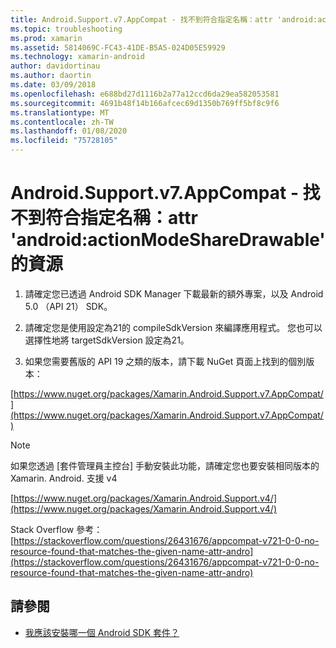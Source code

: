```yaml
---
title: Android.Support.v7.AppCompat - 找不到符合指定名稱：attr 'android:actionModeShareDrawable' 的資源
ms.topic: troubleshooting
ms.prod: xamarin
ms.assetid: 5814069C-FC43-41DE-B5A5-024D05E59929
ms.technology: xamarin-android
author: davidortinau
ms.author: daortin
ms.date: 03/09/2018
ms.openlocfilehash: e688bd27d1116b2a77a12ccd6da29ea582053581
ms.sourcegitcommit: 4691b48f14b166afcec69d1350b769ff5bf8c9f6
ms.translationtype: MT
ms.contentlocale: zh-TW
ms.lasthandoff: 01/08/2020
ms.locfileid: "75728105"
---
```

# <a name="androidsupportv7appcompat---no-resource-found-that-matches-the-given-name-attr-androidactionmodesharedrawable"></a>Android.Support.v7.AppCompat - 找不到符合指定名稱：attr 'android:actionModeShareDrawable' 的資源

1. 請確定您已透過 Android SDK Manager 下載最新的額外專案，以及 Android 5.0 （API 21） SDK。

2. 請確定您是使用設定為21的 compileSdkVersion 來編譯應用程式。 您也可以選擇性地將 targetSdkVersion 設定為21。

3. 如果您需要舊版的 API 19 之類的版本，請下載 NuGet 頁面上找到的個別版本：

[https://www.nuget.org/packages/Xamarin.Android.Support.v7.AppCompat/](https://www.nuget.org/packages/Xamarin.Android.Support.v7.AppCompat/)

> [!NOTE]
> 如果您透過 [套件管理員主控台] 手動安裝此功能，請確定您也要安裝相同版本的 Xamarin. Android. 支援 v4

[https://www.nuget.org/packages/Xamarin.Android.Support.v4/](https://www.nuget.org/packages/Xamarin.Android.Support.v4/)

Stack Overflow 參考： [https://stackoverflow.com/questions/26431676/appcompat-v721-0-0-no-resource-found-that-matches-the-given-name-attr-andro](https://stackoverflow.com/questions/26431676/appcompat-v721-0-0-no-resource-found-that-matches-the-given-name-attr-andro)

## <a name="see-also"></a>請參閱

- [我應該安裝哪一個 Android SDK 套件？](~/android/troubleshooting/questions/install-android-sdk-packages.md)
